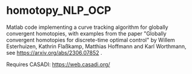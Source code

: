 # homotopy_NLP_OCP
Matlab code implementing a curve tracking algorithm for globally convergent homotopies, with examples from the paper "Globally convergent homotopies for discrete-time optimal control" by Willem Esterhuizen, Kathrin Flaßkamp, Matthias Hoffmann and Karl Worthmann, see https://arxiv.org/abs/2306.07852 .

Requires CASADI: https://web.casadi.org/
